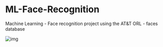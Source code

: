 # ML-Face-Recognition
Machine Learning - Face recognition project using the AT&amp;T ORL - faces database

![img](http://i67.tinypic.com/2jezdhc.png)


